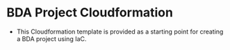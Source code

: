 # BDA Project Cloudformation
* This Cloudformation template is provided as a starting point for creating a BDA project using IaC.